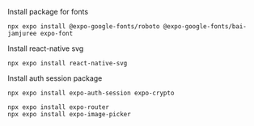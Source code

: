 
Install package for fonts
```
npx expo install @expo-google-fonts/roboto @expo-google-fonts/bai-jamjuree expo-font
```

Install react-native svg
```
npx expo install react-native-svg
```

Install auth session package
```
npx expo install expo-auth-session expo-crypto
```

```
npx expo install expo-router
npx expo install expo-image-picker
```
